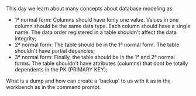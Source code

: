 This day we learn about many concepts about database modeling as:
- 1ª normal form: Columns should have fonly one value. Values in one column should be the same data type. Each column should have a single name. The data order registered in a table shouldn't affect the data integrity;
- 2ª normal form: The table should be in the 1ª normal form. The table shouldn't have partial depencies;
- 3ª normal form: Finally, the table should be in the 1ª and 2ª normal forms. The table shouldn't have attributes (columns) that dont be totally dependents in the PK (PRIMARY KEY);

What is a dump and how can create a 'backup' to us with it as in the workbench as in the command prompt.
